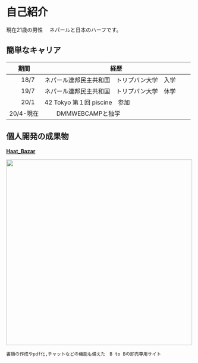 # 自己紹介
現在21歳の男性　
ネパールと日本のハーフです。
## 簡単なキャリア
|  期間  |  経歴  |
| ---- | ---- |
|　　18/7  |ネパール連邦民主共和国　トリプバン大学　入学　　|
|　　19/7  |ネパール連邦民主共和国　トリプバン大学　休学　　|
|　　20/1  |42 Tokyo 第１回 piscine　参加　　|
|  20/4-現在|　　DMMWEBCAMPと独学　　|


## 個人開発の成果物  
**[Haat_Bazar](https://github.com/ashish0248/Haat_Bazar)** 

<img width="500px" src="https://user-images.githubusercontent.com/61741711/86092838-0909b980-bae9-11ea-977e-10ffcc9386ac.png">

```
書類の作成やpdf化,チャットなどの機能も備えた　B to Bの卸売専用サイト
```

